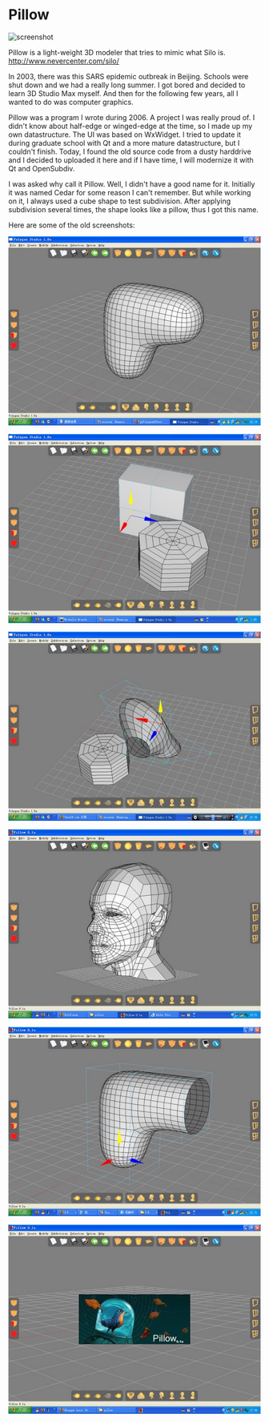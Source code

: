 # Pillow
![screenshot](OldScreenshots/anim.gif)

Pillow is a light-weight 3D modeler that tries to mimic what Silo is. http://www.nevercenter.com/silo/

In 2003, there was this SARS epidemic outbreak in Beijing. Schools were shut down and we had a really long summer. I got bored and decided to learn 3D Studio Max myself. And then for the following few years, all I wanted to do was computer graphics.

Pillow was a program I wrote during 2006. A project I was really proud of. I didn't know about half-edge or winged-edge at the time, so I made up my own datastructure. The UI was based on WxWidget. I tried to update it during graduate school with Qt and a more mature datastructure, but I couldn't finish. Today, I found the old source code from a dusty harddrive and I decided to uploaded it here and if I have time, I will modernize it with Qt and OpenSubdiv.

I was asked why call it Pillow. Well, I didn't have a good name for it. Initially it was named Cedar for some reason I can't remember. But while working on it, I always used a cube shape to test subdivision. After applying subdivision several times, the shape looks like a pillow, thus I got this name.

Here are some of the old screenshots:

![screenshot](OldScreenshots/psi4.jpg)


![screenshot](OldScreenshots/psi5.jpg)


![screenshot](OldScreenshots/psi6.jpg)


![screenshot](OldScreenshots/psi7.jpg)


![screenshot](OldScreenshots/psi8.jpg)


![screenshot](OldScreenshots/psi9.jpg)
